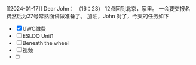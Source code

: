 [[2024-01-17]]
Dear John：
  （16：23）
    12点回到北京，家里。
     一会要交报名费然后为27号常熟面试做准备了。
     加油，John
     对了，今天的任务如下





- [x] UWC缴费
- [ ] ESLDO Unit1
- [ ] Beneath the wheel
- [ ] 视频
- [ ] 
    